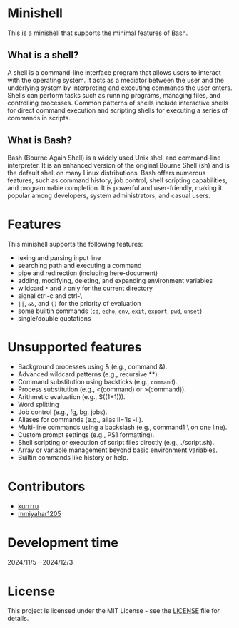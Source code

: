 # Minishell
This is a minishell that supports the minimal features of Bash.

## What is a shell?
A shell is a command-line interface program that allows users to interact with the operating system. It acts as a mediator between the user and the underlying system by interpreting and executing commands the user enters. Shells can perform tasks such as running programs, managing files, and controlling processes. Common patterns of shells include interactive shells for direct command execution and scripting shells for executing a series of commands in scripts.

## What is Bash?
Bash (Bourne Again Shell) is a widely used Unix shell and command-line interpreter. It is an enhanced version of the original Bourne Shell (sh) and is the default shell on many Linux distributions. Bash offers numerous features, such as command history, job control, shell scripting capabilities, and programmable completion. It is powerful and user-friendly, making it popular among developers, system administrators, and casual users.

# Features
This minishell supports the following features:
- lexing and parsing input line
- searching path and executing a command
- pipe and redirection (including here-document)
- adding, modifying, deleting, and expanding environment variables
- wildcard `*` and `?` only for the current directory
- signal ctrl-c and ctrl-\
- `||`, `&&`, and `()` for the priority of evaluation
- some builtin commands (`cd`, `echo`, `env`, `exit`, `export`, `pwd`, `unset`) 
- single/double quotations

# Unsupported features
- Background processes using & (e.g., command &).
- Advanced wildcard patterns (e.g., recursive **).
- Command substitution using backticks (e.g., `command`).
- Process substitution (e.g., <(command) or >(command)).
- Arithmetic evaluation (e.g., $((1+1))).
- Word splitting
- Job control (e.g., fg, bg, jobs).
- Aliases for commands (e.g., alias ll='ls -l').
- Multi-line commands using a backslash (e.g., command1 \ on one line).
- Custom prompt settings (e.g., PS1 formatting).
- Shell scripting or execution of script files directly (e.g., ./script.sh).
- Array or variable management beyond basic environment variables.
- Builtin commands like history or help.

# Contributors
- [kurrrru](https://github.com/kurrrru/)
- [mmiyahar1205](https://github.com/mmiyahar1205)

# Development time
2024/11/5 - 2024/12/3

# License
This project is licensed under the MIT License - see the [LICENSE](LICENSE) file for details.
